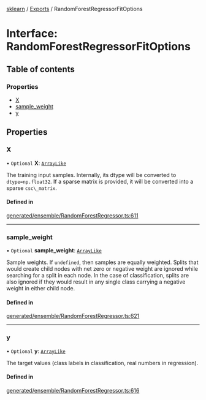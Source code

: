 [sklearn](../readme.md) / [Exports](../modules.md) / RandomForestRegressorFitOptions

# Interface: RandomForestRegressorFitOptions

## Table of contents

### Properties

- [X](RandomForestRegressorFitOptions.md#x)
- [sample\_weight](RandomForestRegressorFitOptions.md#sample_weight)
- [y](RandomForestRegressorFitOptions.md#y)

## Properties

### X

• `Optional` **X**: [`ArrayLike`](../modules.md#arraylike)

The training input samples. Internally, its dtype will be converted to `dtype=np.float32`. If a sparse matrix is provided, it will be converted into a sparse `csc\_matrix`.

#### Defined in

[generated/ensemble/RandomForestRegressor.ts:611](https://github.com/transitive-bullshit/scikit-learn-ts/blob/367336a/packages/sklearn/src/generated/ensemble/RandomForestRegressor.ts#L611)

___

### sample\_weight

• `Optional` **sample\_weight**: [`ArrayLike`](../modules.md#arraylike)

Sample weights. If `undefined`, then samples are equally weighted. Splits that would create child nodes with net zero or negative weight are ignored while searching for a split in each node. In the case of classification, splits are also ignored if they would result in any single class carrying a negative weight in either child node.

#### Defined in

[generated/ensemble/RandomForestRegressor.ts:621](https://github.com/transitive-bullshit/scikit-learn-ts/blob/367336a/packages/sklearn/src/generated/ensemble/RandomForestRegressor.ts#L621)

___

### y

• `Optional` **y**: [`ArrayLike`](../modules.md#arraylike)

The target values (class labels in classification, real numbers in regression).

#### Defined in

[generated/ensemble/RandomForestRegressor.ts:616](https://github.com/transitive-bullshit/scikit-learn-ts/blob/367336a/packages/sklearn/src/generated/ensemble/RandomForestRegressor.ts#L616)
